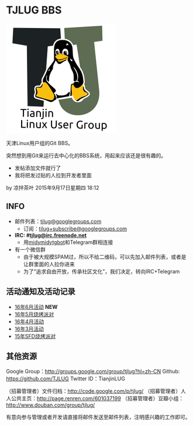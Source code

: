 TJLUG BBS
=========

<img src="./img/tjlugLogo_300x300.png" alt="TJLUG LOGO" />

天津Linux用户组的Git BBS。

突然想到用Git来运行去中心化的BBS系统，用起来应该还是很有趣的。

* 发帖添加文件就行了
* 我将把发过贴的人拉到开发者里面

by 凉拌茶叶 2015年9月17日星期四 18:12

INFO
----

* 邮件列表：tjlug@googlegroups.com
	- 订阅：tjlug+subscribe@googlegroups.com
* **IRC: #tjlug@irc.freenode.net**
	- 用[midymidytgbot](https://github.com/MidyMidy-MC/midymidytgbot)和Telegram群相连接
* 有一个微信群
	- 由于被大规模SPAM过，所以不给二维码，可以先加入邮件列表，或者是让群里面的人拉你进来
	- 为了“追求自由开放，传承社区文化”，我们决定，转向IRC+Telegram

活动通知及活动记录
------------------

* [16年6月活动](16年6月活动.md) **NEW**
* [16年5月烧烤派对](16年5月活动.md)
* [16年4月活动](16年4月活动.md)
* [16年3月活动](16年3月活动.md)
* [15年SFD烧烤派对](15年SFD烧烤派对.md)


其他资源
--------

Google Group：http://groups.google.com/group/tjlug?hl=zh-CN
Github: https://github.com/TJLUG
Twitter ID：TianjinLUG

（招募管理者）文件归档：http://code.google.com/p/tjlug/
（招募管理者）人人公共主页：http://page.renren.com/601037199
（招募管理者）豆瓣小组：http://www.douban.com/group/tjlug/

有意向参与管理或者开发请直接将邮件发送至邮件列表，注明感兴趣的工作即可。
